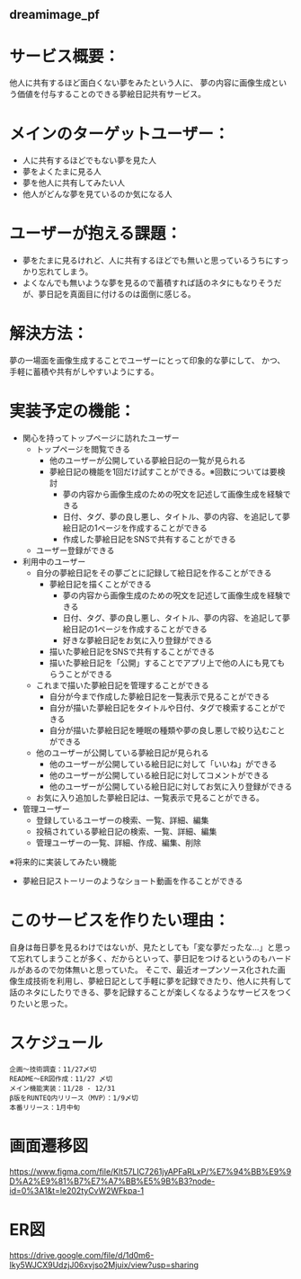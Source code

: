 ## dreamimage_pf

# サービス概要：
他人に共有するほど面白くない夢をみたという人に、
夢の内容に画像生成という価値を付与することのできる夢絵日記共有サービス。

# メインのターゲットユーザー：
- 人に共有するほどでもない夢を見た人
- 夢をよくたまに見る人
- 夢を他人に共有してみたい人
- 他人がどんな夢を見ているのか気になる人

# ユーザーが抱える課題：
- 夢をたまに見るけれど、人に共有するほどでも無いと思っているうちにすっかり忘れてしまう。
- よくなんでも無いような夢を見るので蓄積すれば話のネタにもなりそうだが、夢日記を真面目に付けるのは面倒に感じる。

# 解決方法：
夢の一場面を画像生成することでユーザーにとって印象的な夢にして、
かつ、手軽に蓄積や共有がしやすいようにする。

# 実装予定の機能：
- 関心を持ってトップページに訪れたユーザー
  - トップページを閲覧できる
    - 他のユーザーが公開している夢絵日記の一覧が見られる
    - 夢絵日記の機能を1回だけ試すことができる。※回数については要検討
      - 夢の内容から画像生成のための呪文を記述して画像生成を経験できる
      - 日付、タグ、夢の良し悪し、タイトル、夢の内容、を追記して夢絵日記の1ページを作成することができる
      - 作成した夢絵日記をSNSで共有することができる
  - ユーザー登録ができる
- 利用中のユーザー
  - 自分の夢絵日記をその夢ごとに記録して絵日記を作ることができる
    - 夢絵日記を描くことができる
      - 夢の内容から画像生成のための呪文を記述して画像生成を経験できる
      - 日付、タグ、夢の良し悪し、タイトル、夢の内容、を追記して夢絵日記の1ページを作成することができる
      - 好きな夢絵日記をお気に入り登録ができる
    - 描いた夢絵日記をSNSで共有することができる
    - 描いた夢絵日記を「公開」することでアプリ上で他の人にも見てもらうことができる
  - これまで描いた夢絵日記を管理することができる
    - 自分が今まで作成した夢絵日記を一覧表示で見ることができる
    - 自分が描いた夢絵日記をタイトルや日付、タグで検索することができる
    - 自分が描いた夢絵日記を睡眠の種類や夢の良し悪しで絞り込むことができる
  - 他のユーザーが公開している夢絵日記が見られる
    - 他のユーザーが公開している絵日記に対して「いいね」ができる
    - 他のユーザーが公開している絵日記に対してコメントができる
    - 他のユーザーが公開している絵日記に対してお気に入り登録ができる
  - お気に入り追加した夢絵日記は、一覧表示で見ることができる。
- 管理ユーザー
  - 登録しているユーザーの検索、一覧、詳細、編集
  - 投稿されている夢絵日記の検索、一覧、詳細、編集
  - 管理ユーザーの一覧、詳細、作成、編集、削除

※将来的に実装してみたい機能
  - 夢絵日記ストーリーのようなショート動画を作ることができる

# このサービスを作りたい理由：
自身は毎日夢を見るわけではないが、見たとしても「変な夢だったな…」と思って忘れてしまうことが多く、だからといって、夢日記をつけるというのもハードルがあるので勿体無いと思っていた。
そこで、最近オープンソース化された画像生成技術を利用し、夢絵日記として手軽に夢を記録できたり、他人に共有して話のネタにしたりできる、夢を記録することが楽しくなるようなサービスをつくりたいと思った。

# スケジュール
```
企画〜技術調査：11/27〆切
README〜ER図作成：11/27 〆切
メイン機能実装：11/28 - 12/31
β版をRUNTEQ内リリース（MVP）：1/9〆切
本番リリース：1月中旬
```

# 画面遷移図
https://www.figma.com/file/Klt57LIC7261jyAPFaRLxP/%E7%94%BB%E9%9D%A2%E9%81%B7%E7%A7%BB%E5%9B%B3?node-id=0%3A1&t=le202tyCvW2WFkpa-1

# ER図
https://drive.google.com/file/d/1d0m6-Iky5WJCX9UdzjJ06xvjso2Mjuix/view?usp=sharing